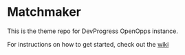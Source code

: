 Matchmaker
========================

This is the theme repo for DevProgress OpenOpps instance.

For instructions on how to get started, check out the [wiki](https://github.com/DevProgress/matchmaker/wiki)

